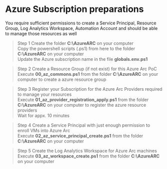 # Azure Subscription preparations
You require sufficient permissions to create a Service Principal, Resource Group, Log Analytics Workspace, Automation Account and should be able to manage those resources as well<br/>

> Step 1
Create the folder **C:\AzureARC** on your computer<br/>
Copy the powershell scripts (.ps1) from here to the folder **C:\AzureARC** on your computer<br/>
Update the Azure subscription name in the file **globals.env.ps1**<br/>

> Step 2
Create a Resource Group (if not exist) for this Azure Arc PoC<br/>
Execute **00_az_commons.ps1** from the folder **C:\AzureARC** on your computer to create a azure resource group<br/>

> Step 3
Register your Subscription for the Azure Arc Providers required to manage your resources<br/>
Execute **01_az_provider_registration_apply.ps1** from the folder **C:\AzureARC** on your computer to register the azure resource providers<br/>
Wait for appx. 10 minutes<br/>

> Step 4
Create a Service Principal with just enough permission to enroll VMs into Azure Arc<br/>
Execute **02_az_service_principal_create.ps1** from the folder **C:\AzureARC** on your computer<br/>

> Step 5
Create the Log Analytics Workspace for Azure Arc machines<br/>
Execute **03_az_workspace_create.ps1** from the folder **C:\AzureARC** on your computer<br/>